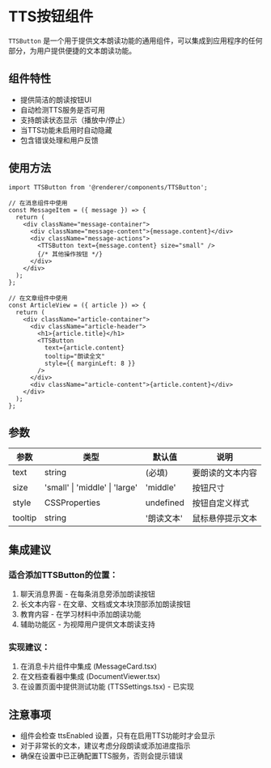 # TTS按钮组件

`TTSButton` 是一个用于提供文本朗读功能的通用组件，可以集成到应用程序的任何部分，为用户提供便捷的文本朗读功能。

## 组件特性

- 提供简洁的朗读按钮UI
- 自动检测TTS服务是否可用
- 支持朗读状态显示（播放中/停止）
- 当TTS功能未启用时自动隐藏
- 包含错误处理和用户反馈

## 使用方法

```tsx
import TTSButton from '@renderer/components/TTSButton';

// 在消息组件中使用
const MessageItem = ({ message }) => {
  return (
    <div className="message-container">
      <div className="message-content">{message.content}</div>
      <div className="message-actions">
        <TTSButton text={message.content} size="small" />
        {/* 其他操作按钮 */}
      </div>
    </div>
  );
};

// 在文章组件中使用
const ArticleView = ({ article }) => {
  return (
    <div className="article-container">
      <div className="article-header">
        <h1>{article.title}</h1>
        <TTSButton 
          text={article.content} 
          tooltip="朗读全文" 
          style={{ marginLeft: 8 }} 
        />
      </div>
      <div className="article-content">{article.content}</div>
    </div>
  );
};
```

## 参数

| 参数 | 类型 | 默认值 | 说明 |
|------|------|---------|------|
| text | string | (必填) | 要朗读的文本内容 |
| size | 'small' \| 'middle' \| 'large' | 'middle' | 按钮尺寸 |
| style | CSSProperties | undefined | 按钮自定义样式 |
| tooltip | string | '朗读文本' | 鼠标悬停提示文本 |

## 集成建议

### 适合添加TTSButton的位置：

1. 聊天消息界面 - 在每条消息旁添加朗读按钮
2. 长文本内容 - 在文章、文档或文本块顶部添加朗读按钮
3. 教育内容 - 在学习材料中添加朗读功能
4. 辅助功能区 - 为视障用户提供文本朗读支持

### 实现建议：

1. 在消息卡片组件中集成 (MessageCard.tsx)
2. 在文档查看器中集成 (DocumentViewer.tsx)
3. 在设置页面中提供测试功能 (TTSSettings.tsx) - 已实现

## 注意事项

- 组件会检查 ttsEnabled 设置，只有在启用TTS功能时才会显示
- 对于非常长的文本，建议考虑分段朗读或添加进度指示
- 确保在设置中已正确配置TTS服务，否则会提示错误
